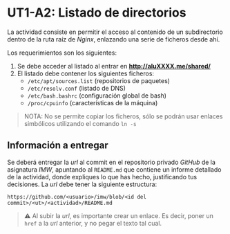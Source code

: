 # UT1-A2: Listado de directorios

La actividad consiste en permitir el acceso al contenido de un subdirectorio dentro de la ruta raíz de *Nginx*, enlazando una serie de ficheros desde ahí.

Los requerimientos son los siguientes:

1. Se debe acceder al listado al entrar en **http://aluXXXX.me/shared/**
2. El listado debe contener los siguientes ficheros:
    - `/etc/apt/sources.list` (repositorios de paquetes)
    - `/etc/resolv.conf` (listado de DNS)
    - `/etc/bash.bashrc` (configuración global de bash)
    - `/proc/cpuinfo` (características de la máquina)

> NOTA: No se permite copiar los ficheros, sólo se podrán usar enlaces simbólicos utilizando el comando `ln -s`

## Información a entregar

Se deberá entregar la *url* al commit en el repositorio privado *GitHub* de la asignatura *IMW*, apuntando al `README.md` que contiene un informe detallado de la actividad, donde expliques lo que has hecho, justificando tus decisiones. La *url* debe tener la siguiente estructura:

```
https://github.com/<usuario>/imw/blob/<id del commit>/<ut>/<actividad>/README.md
```

> ⚠️ Al subir la *url*, es importante crear un enlace. Es decir, poner un `href` a la *url* anterior, y no pegar el texto tal cual.
